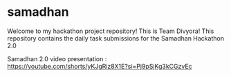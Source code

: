 # samadhan
Welcome to my hackathon project repository!
This is Team Divyora!
This repository contains the daily task submissions for the Samadhan Hackathon 2.0

Samadhan 2.0 video presentation : https://youtube.com/shorts/yKJgRiz8X1E?si=Pj9pSjKg3kCGzvEc
